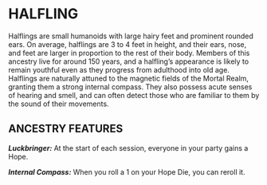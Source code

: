 # HALFLING

Halflings are small humanoids with large hairy feet and prominent rounded ears. On average, halflings are 3 to 4 feet in height, and their ears, nose, and feet are larger in proportion to the rest of their body. Members of this ancestry live for around 150 years, and a halfling’s appearance is likely to remain youthful even as they progress from adulthood into old age. Halflings are naturally attuned to the magnetic fields of the Mortal Realm, granting them a strong internal compass. They also possess acute senses of hearing and smell, and can often detect those who are familiar to them by the sound of their movements.

## ANCESTRY FEATURES

***Luckbringer:*** At the start of each session, everyone in your party gains a Hope.

***Internal Compass:*** When you roll a 1 on your Hope Die, you can reroll it.
